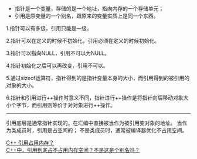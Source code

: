 - 指针是一个变量，存储的是一个地址，指向内存的一个存储单元；
- 引用是原变量的一个别名，跟原来的变量实质上是同一个东西。

1.指针可以有多级，引用只能是一级。

2.指针可以在定义的时候不初始化，引用必须在定义的时候初始化。

3.指针可以指向NULL，引用不可以为NULL。

4.指针初始化之后可以再改变，引用不可以。

5.通过sizeof运算符，指针得到的是指针变量本身的大小，而引用得到的被引用的对象的大小。

6.指针和引用进行++操作时意义不同，指针进行++操作是将指针向后移动对象大小个字节，而引用则等价于对对象进行++操作。


---

引用底层是通常指针实现的，在汇编中直接被当作为被引用变对象的地址。
    当作为类成员时，引用是占空间的；
    不是类成员时，通常被编译器优化不占用空间。

[C++ 引用占用内存？](https://zhuanlan.zhihu.com/p/78800232)  
[C++中，引用到底占不占用内存空间？不是这是个别名吗？](https://www.zhihu.com/question/625628694/answer/3245741238)